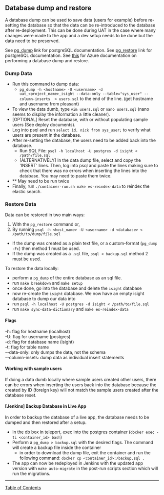 ## Database dump and restore

A database dump can be used to save data (users for example) before re-setting the database so that the data can be re-introduced to the database after re-deployment. This can be done during UAT in the case where many changes were made to the app and a dev setup needs to be done but the data need to be preserved.

See [pg_dump](https://www.postgresql.org/docs/9.6/app-pgdump.html) link for postgreSQL documentation.
See [pg_restore](https://www.postgresql.org/docs/9.6/app-pgrestore.html) link for postgreSQL documentation.
See [this](https://docs.microsoft.com/en-us/azure/postgresql/howto-migrate-using-dump-and-restore) for Azure documentation on performing a database dump and restore.

### Dump Data
- Run this command to dump data:
	- `pg_dump -h <hostname> -U <username> -d uat_<project_name>_isight --data-only --table="sys_user" --column-inserts  > users.sql` to the end of the line. (get hostname and username from pleasant)
- To view the data dumb, type `vim users.sql` or `nano users.sql` (nano seems to display the information a little cleaner).
- [OPTIONAL] Reset the database, with or without populating sample users (See deploy documents).
- Log into psql and run `select id, nick from sys_user;` to verify what users are present in the database.
- After re-setting the database, the users need to be added back into the database.
	- Run SQL File: `psql -h localhost -U postgres -d isight < /path/file.sql`
	- [ALTERNATIVELY] In the data dump file, select and copy the 'INSERT' lines. Then, log into psql and paste the lines making sure to check that there was no errors when inserting the lines into the database. You may need to paste them twice.
- ** May need to be run twice
- Finally, run `./container-run.sh make es-reindex-data` to reindex the elastic search.

### Restore Data
Data can be restored in two main ways:
1. With the `pg_restore` command or,
2. By running `psql -h <host_name> -U <username> -d <database> < /path/to/dump/file.sql`
- If the dump was created as a plain text file, or a custom-format (`pg_dump -Fc`) then method 1 must be used.
- If the dump was created as a `.sql` file, `psql < backup.sql` method 2 must be used.

To restore the data locally:
- perform a `pg_dump` of the entire database as an sql file.
- run `make breakdown` and `make setup`
- once done, go into the database and delete the `isight` database
- now re-create the `isight` database. We now have an empty isight database to dump our data into
- run `psql -h localhost -U postgres -d isight < /path/to/file.sql`
- run `make sync-data-dictionary` and `make es-reindex-data`

#### Flags
-h: flag for hostname (localhost) \
-U: flag for username (postgres) \
-d: flag for database name (isight) \
-t: flag for table name \
--data-only: only dumps the data, not the schema \
--column-insets: dump data as individual insert statements


#### Working with sample users
If doing a data dumb locally where sample users created other users, there can be errors when inserting the users back into the database because the created by ID (foreign key) will not match the sample users created after the database reset.


#### [Jenkins] Backup Database in Live App
In order to backup the database of a live app, the database needs to be dumped and then restored after a setup.
- In the db box in teleport, exec into the postgres container (`docker exec -ti <container_id> bash`)
- Perform a `pg_dump > backup.sql` with the desired flags. The command will create a backup file inside the container
	- in order to download the dump file, exit the container and run the following command: `docker cp <container_id>:/backup.sql .`
- The app can now be redeployed in Jenkins with the updated app version  with `make auto-migrate` in the post-run scripts section which will run the migrations.


***
[Table of Contents](../README.md)
